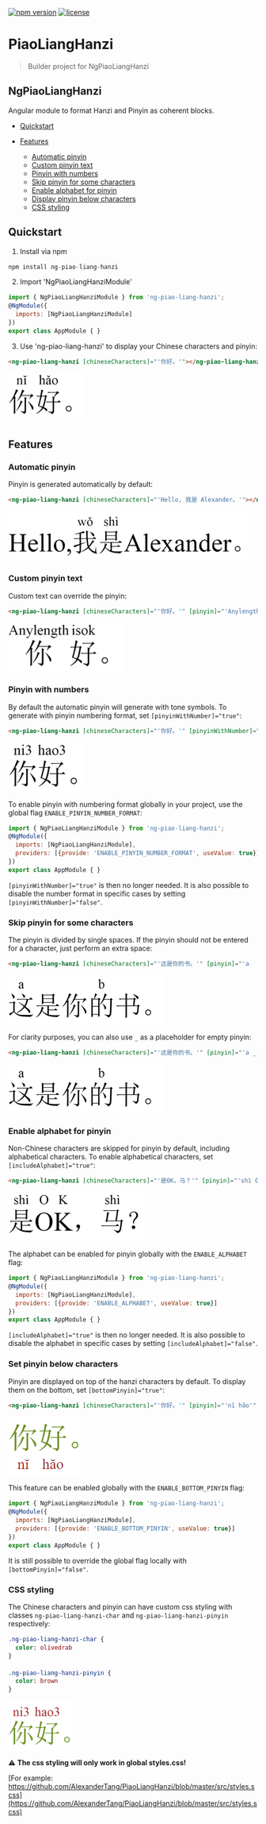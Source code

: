 [![npm version](https://img.shields.io/npm/v/ng-piao-liang-hanzi)](https://www.npmjs.com/package/ng-piao-liang-hanzi)
[![license](https://img.shields.io/npm/l/ng-piao-liang-hanzi)](https://github.com/AlexanderTang/PiaoLiangHanzi/blob/master/LICENSE)

# PiaoLiangHanzi

> Builder project for NgPiaoLiangHanzi

## NgPiaoLiangHanzi

Angular module to format Hanzi and Pinyin as coherent blocks.

- [Quickstart](#quickstart)
- [Features](#features)

  - [Automatic pinyin](#Automatic-pinyin)
  - [Custom pinyin text](#Custom-pinyin-text)
  - [Pinyin with numbers](#Pinyin-with-numbers)
  - [Skip pinyin for some characters](#Skip-pinyin-for-some-characters)
  - [Enable alphabet for pinyin](#Enable-alphabet-for-pinyin)
  - [Display pinyin below characters](#Set-pinyin-below-characters)
  - [CSS styling](#CSS-styling)

## Quickstart

1. Install via npm

```javascript
npm install ng-piao-liang-hanzi
```

2. Import 'NgPiaoLiangHanziModule'

```javascript
import { NgPiaoLiangHanziModule } from 'ng-piao-liang-hanzi';
@NgModule({
  imports: [NgPiaoLiangHanziModule]
})
export class AppModule { }
```

3. Use 'ng-piao-liang-hanzi' to display your Chinese characters and pinyin:

```html
<ng-piao-liang-hanzi [chineseCharacters]="'你好。'"></ng-piao-liang-hanzi>
```

  ![image](https://raw.githubusercontent.com/AlexanderTang/PiaoLiangHanzi/master/assets/images/nihao_example.png)

## Features

### Automatic pinyin

Pinyin is generated automatically by default:

```html
<ng-piao-liang-hanzi [chineseCharacters]="'Hello, 我是 Alexander。'"></ng-piao-liang-hanzi>
```

  ![image](https://raw.githubusercontent.com/AlexanderTang/PiaoLiangHanzi/master/assets/images/hello_example.png)


### Custom pinyin text

Custom text can override the pinyin:

```html
<ng-piao-liang-hanzi [chineseCharacters]="'你好。'" [pinyin]="'Anylength isok'"></ng-piao-liang-hanzi>
```

  ![image](https://raw.githubusercontent.com/AlexanderTang/PiaoLiangHanzi/master/assets/images/custom_pinyin.png)

### Pinyin with numbers

By default the automatic pinyin will generate with tone symbols. To generate with pinyin numbering format, set `[pinyinWithNumber]="true"`:

```html
<ng-piao-liang-hanzi [chineseCharacters]="'你好。'" [pinyinWithNumber]="true"></ng-piao-liang-hanzi>
```

  ![image](https://raw.githubusercontent.com/AlexanderTang/PiaoLiangHanzi/master/assets/images/pinyin_number_format.png)

To enable pinyin with numbering format globally in your project, use the global flag `ENABLE_PINYIN_NUMBER_FORMAT`:

```javascript
import { NgPiaoLiangHanziModule } from 'ng-piao-liang-hanzi';
@NgModule({
  imports: [NgPiaoLiangHanziModule],
  providers: [{provide: 'ENABLE_PINYIN_NUMBER_FORMAT', useValue: true}]
})
export class AppModule { }
```

`[pinyinWithNumber]="true"` is then no longer needed. It is also possible to disable the number format in specific
cases by setting `[pinyinWithNumber]="false"`.

### Skip pinyin for some characters

The pinyin is divided by single spaces. If the pinyin should not be entered for a character, just perform an extra space:

```html
<ng-piao-liang-hanzi [chineseCharacters]="'这是你的书。'" [pinyin]="'a   b'"></ng-piao-liang-hanzi>
```

  ![image](https://raw.githubusercontent.com/AlexanderTang/PiaoLiangHanzi/master/assets/images/pinyin_empty_spaces.png)

For clarity purposes, you can also use `_` as a placeholder for empty pinyin:

```html
<ng-piao-liang-hanzi [chineseCharacters]="'这是你的书。'" [pinyin]="'a _ _ b'"></ng-piao-liang-hanzi>
```

  ![image](https://raw.githubusercontent.com/AlexanderTang/PiaoLiangHanzi/master/assets/images/pinyin_empty_spaces.png)

### Enable alphabet for pinyin

Non-Chinese characters are skipped for pinyin by default, including alphabetical characters. To enable alphabetical characters,
set `[includeAlphabet]="true"`:

```html
<ng-piao-liang-hanzi [chineseCharacters]="'是OK，马？'" [pinyin]="'shì O K shì'" [includeAlphabet]="true"></ng-piao-liang-hanzi>
```

  ![image](https://raw.githubusercontent.com/AlexanderTang/PiaoLiangHanzi/master/assets/images/eng_pinyin.png)

The alphabet can be enabled for pinyin globally with the `ENABLE_ALPHABET` flag:

```javascript
import { NgPiaoLiangHanziModule } from 'ng-piao-liang-hanzi';
@NgModule({
  imports: [NgPiaoLiangHanziModule],
  providers: [{provide: 'ENABLE_ALPHABET', useValue: true}]
})
export class AppModule { }
```

`[includeAlphabet]="true"` is then no longer needed. It is also possible to disable the alphabet in specific
cases by setting `[includeAlphabet]="false"`.

### Set pinyin below characters

Pinyin are displayed on top of the hanzi characters by default. To display them on the bottom,
set `[bottomPinyin]="true"`:

```html
<ng-piao-liang-hanzi [chineseCharacters]="'你好。'" [pinyin]="'nĭ hăo'" [bottomPinyin]="true"></ng-piao-liang-hanzi>
```

  ![image](https://raw.githubusercontent.com/AlexanderTang/PiaoLiangHanzi/master/assets/images/pinyin_below.png)

This feature can be enabled globally with the `ENABLE_BOTTOM_PINYIN` flag:

```javascript
import { NgPiaoLiangHanziModule } from 'ng-piao-liang-hanzi';
@NgModule({
  imports: [NgPiaoLiangHanziModule],
  providers: [{provide: 'ENABLE_BOTTOM_PINYIN', useValue: true}]
})
export class AppModule { }
```

It is still possible to override the global flag locally with `[bottomPinyin]="false"`.

### CSS styling

The Chinese characters and pinyin can have custom css styling with classes 
`ng-piao-liang-hanzi-char` and `ng-piao-liang-hanzi-pinyin` respectively:

```sass
.ng-piao-liang-hanzi-char {
  color: olivedrab
}

.ng-piao-liang-hanzi-pinyin {
  color: brown
}
```

  ![image](https://raw.githubusercontent.com/AlexanderTang/PiaoLiangHanzi/master/assets/images/styling.png)

:warning: **The css styling will only work in global styles.css!**

[For example: https://github.com/AlexanderTang/PiaoLiangHanzi/blob/master/src/styles.scss](https://github.com/AlexanderTang/PiaoLiangHanzi/blob/master/src/styles.scss)
